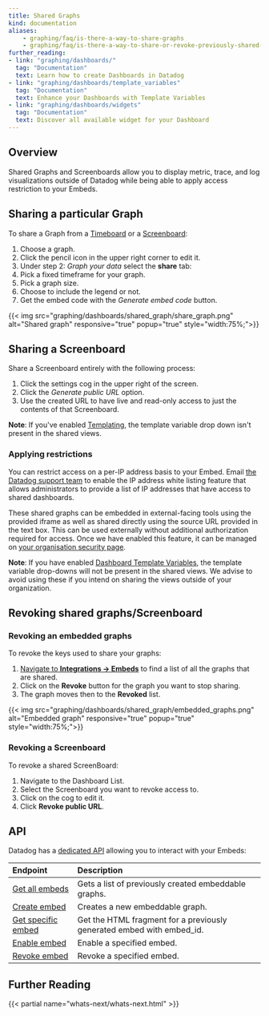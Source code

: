 ```yaml
---
title: Shared Graphs
kind: documentation
aliases:
    - graphing/faq/is-there-a-way-to-share-graphs
    - graphing/faq/is-there-a-way-to-share-or-revoke-previously-shared-graphs
further_reading:
- link: "graphing/dashboards/"
  tag: "Documentation"
  text: Learn how to create Dashboards in Datadog
- link: "graphing/dashboards/template_variables"
  tag: "Documentation"
  text: Enhance your Dashboards with Template Variables
- link: "graphing/dashboards/widgets"
  tag: "Documentation"
  text: Discover all available widget for your Dashboard
---
```


## Overview

Shared Graphs and Screenboards allow you to display metric, trace, and log visualizations outside of Datadog while being able to apply access restriction to your Embeds.

## Sharing a particular Graph

To share a Graph from a [Timeboard][5] or a [Screenboard][6]:

1. Choose a graph.
2. Click the pencil icon in the upper right corner to edit it.
3. Under step 2: *Graph your data* select the **share** tab:
4. Pick a fixed timeframe for your graph.
5. Pick a graph size.
6. Choose to include the legend or not.
7. Get the embed code with the *Generate embed code* button.

{{< img src="graphing/dashboards/shared_graph/share_graph.png" alt="Shared graph" responsive="true" popup="true" style="width:75%;">}}

## Sharing a Screenboard

Share a Screenboard entirely with the following process:

1. Click the settings cog in the upper right of the screen.
2. Click the *Generate public URL* option.
3. Use the created URL to have live and read-only access to just the contents of that Screenboard.

**Note**: If you've enabled [Templating][13], the template variable drop down isn't present in the shared views.

### Applying restrictions

You can restrict access on a per-IP address basis to your Embed. Email [the Datadog support team][1] to enable the IP address white listing feature that allows administrators to provide a list of IP addresses that have access to shared dashboards.

These shared graphs can be embedded in external-facing tools using the provided iframe as well as shared directly using the source URL provided in the text box. This can be used externally without additional authorization required for access. Once we have enabled this feature, it can be managed on [your organisation security page][14].

**Note**: If you have enabled [Dashboard Template Variables][13], the template variable drop-downs will not be present in the shared views. We advise to avoid using these if you intend on sharing the views outside of your organization.

## Revoking shared graphs/Screenboard

### Revoking an embedded graphs
To revoke the keys used to share your graphs:

1. [Navigate to **Integrations -> Embeds**][3] to find a list of all the graphs that are shared.
2. Click on the **Revoke** button for the graph you want to stop sharing.
3. The graph moves then to the **Revoked** list.

{{< img src="graphing/dashboards/shared_graph/embedded_graphs.png" alt="Embedded graph" responsive="true" popup="true" style="width:75%;">}}

### Revoking a Screenboard

To revoke a shared ScreenBoard:

1. Navigate to the Dashboard List.
2. Select the Screenboard you want to revoke access to.
3. Click on the cog to edit it.
4. Click **Revoke public URL**.

## API

Datadog has a [dedicated API][7] allowing you to interact with your Embeds:

| Endpoint                 | Description                                                           |
| :---                     | :----                                                                 |
| [Get all embeds][8]      | Gets a list of previously created embeddable graphs.                  |
| [Create embed][9]        | Creates a new embeddable graph.                                       |
| [Get specific embed][10] | Get the HTML fragment for a previously generated embed with embed_id. |
| [Enable embed][11]       | Enable a specified embed.                                             |
| [Revoke embed][12]       | Revoke a specified embed.                                             |


## Further Reading

{{< partial name="whats-next/whats-next.html" >}}

[1]: /help
[3]: https://app.datadoghq.com/account/settings#embeds
[4]: /api/#embeds
[5]: /graphing/dashboards/timeboard
[6]: /graphing/dashboards/screenboard
[7]: /api/?lang=python#embeddable-graphs
[8]: /api/?lang=python#get-all-embeds
[9]: /api/?lang=python#create-embed
[10]: /api/?lang=python#get-specific-embed
[11]: /api/?lang=python#enable-embed
[12]: /api/?lang=python#revoke-embed
[13]: /graphing/dashboards/template_variables
[14]: https://app.datadoghq.com/account/org_security
